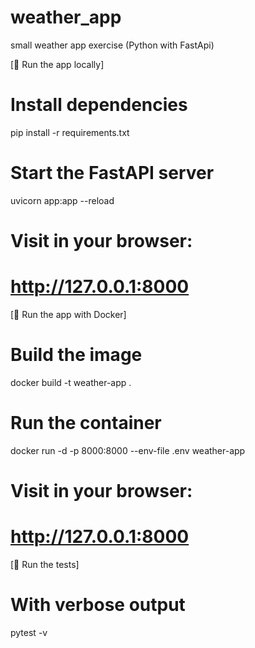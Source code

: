 # weather_app
small weather app exercise (Python with FastApi)

[🚀 Run the app locally]

# Install dependencies
pip install -r requirements.txt

# Start the FastAPI server
uvicorn app:app --reload

# Visit in your browser:
# http://127.0.0.1:8000

[🐳 Run the app with Docker]

# Build the image
docker build -t weather-app .

# Run the container
docker run -d -p 8000:8000 --env-file .env weather-app

# Visit in your browser:
# http://127.0.0.1:8000

[🧪 Run the tests]

# With verbose output
pytest -v

